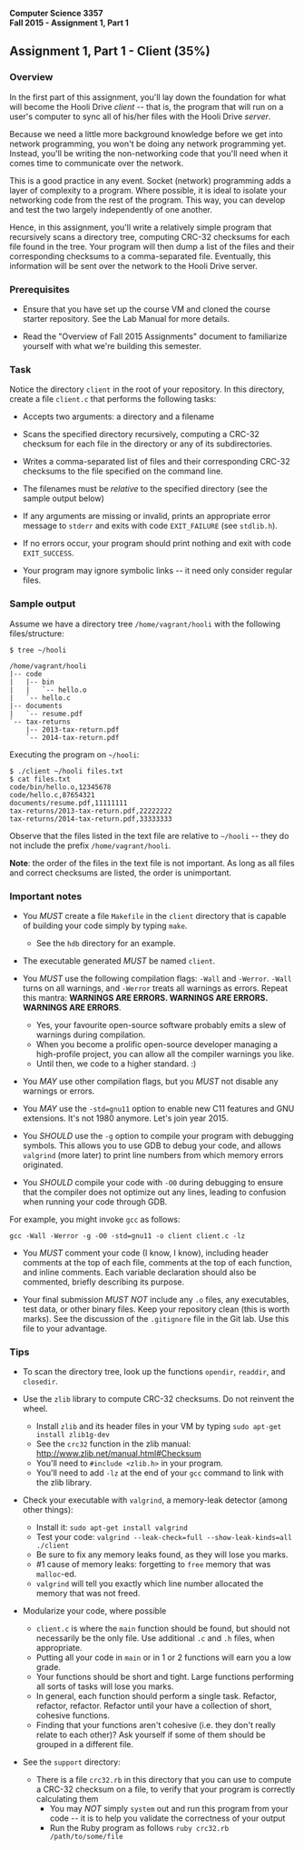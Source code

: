 **Computer Science 3357**  
**Fall 2015 - Assignment 1, Part 1**

## Assignment 1, Part 1 - Client (35%)

### Overview

In the first part of this assignment, you'll lay down the foundation for what
will become the Hooli Drive *client* -- that is, the program that will run on
a user's computer to sync all of his/her files with the Hooli Drive *server*.

Because we need a little more background knowledge before we get into network
programming, you won't be doing any network programming yet.  Instead, you'll
be writing the non-networking code that you'll need when it comes time to
communicate over the network.

This is a good practice in any event.  Socket (network) programming adds a
layer of complexity to a program.  Where possible, it is ideal to isolate your
networking code from the rest of the program.  This way, you can develop and
test the two largely independently of one another.

Hence, in this assignment, you'll write a relatively simple program that recursively scans a directory tree, computing CRC-32 checksums for each file found in the tree.  Your program will then dump a list of the files and their corresponding checksums to a comma-separated file.  Eventually, this information will be sent over the network to the Hooli Drive server.

### Prerequisites

* Ensure that you have set up the course VM and cloned the course starter repository.  See the Lab Manual for more details.

* Read the "Overview of Fall 2015 Assignments" document to familiarize yourself with what we're building this semester.

### Task

Notice the directory `client` in the root of your repository.  In this directory, create a file `client.c` that performs the following tasks:

* Accepts two arguments: a directory and a filename

* Scans the specified directory recursively, computing a CRC-32 checksum for each file in the directory or any of its subdirectories.

* Writes a comma-separated list of files and their corresponding CRC-32 checksums to the file specified on the command line.

* The filenames must be *relative* to the specified directory (see the sample output below)

* If any arguments are missing or invalid, prints an appropriate error message to `stderr` and exits with code `EXIT_FAILURE` (see `stdlib.h`).

* If no errors occur, your program should print nothing and exit with code `EXIT_SUCCESS`.

* Your program may ignore symbolic links -- it need only consider regular files.

### Sample output

Assume we have a directory tree `/home/vagrant/hooli` with the following files/structure:

```
$ tree ~/hooli

/home/vagrant/hooli
|-- code
|   |-- bin
|   |   `-- hello.o
|   `-- hello.c
|-- documents
|   `-- resume.pdf
`-- tax-returns
    |-- 2013-tax-return.pdf
    `-- 2014-tax-return.pdf
```

Executing the program on `~/hooli`:

```
$ ./client ~/hooli files.txt
$ cat files.txt
code/bin/hello.o,12345678
code/hello.c,87654321
documents/resume.pdf,11111111
tax-returns/2013-tax-return.pdf,22222222
tax-returns/2014-tax-return.pdf,33333333
```

Observe that the files listed in the text file are relative to `~/hooli` -- they do not include the prefix `/home/vagrant/hooli`.

**Note**: the order of the files in the text file is not important.  As long as all files and correct checksums are listed, the order is unimportant.

### Important notes

* You *MUST* create a file `Makefile` in the `client` directory that is capable of building your code simply by typing `make`.  
  * See the `hdb` directory for an example.

* The executable generated *MUST* be named `client`.

* You *MUST* use the following compilation flags: `-Wall` and `-Werror`.  `-Wall` turns on all warnings, and `-Werror` treats all warnings as errors.  Repeat this mantra: **WARNINGS ARE ERRORS.  WARNINGS ARE ERRORS.  WARNINGS ARE ERRORS**.
  * Yes, your favourite open-source software probably emits a slew of warnings during compilation.
  * When you become a prolific open-source developer managing a high-profile project, you can allow all the compiler warnings you like.
  * Until then, we code to a higher standard. :)

* You *MAY* use other compilation flags, but you *MUST* not disable any warnings or errors.

* You *MAY* use the `-std=gnu11` option to enable new C11 features and GNU extensions.  It's not 1980 anymore.  Let's join year 2015.

* You *SHOULD* use the `-g` option to compile your program with debugging symbols.  This allows you to use GDB to debug your code, and allows `valgrind` (more later) to print line numbers from which memory errors originated.

* You *SHOULD* compile your code with `-O0` during debugging to ensure that the compiler does not optimize out any lines, leading to confusion when running your code through GDB.

For example, you might invoke `gcc` as follows:

```
gcc -Wall -Werror -g -O0 -std=gnu11 -o client client.c -lz
```

* You *MUST* comment your code (I know, I know), including header comments at the top of each file, comments at the top of each function, and inline comments.  Each variable declaration should also be commented, briefly describing its purpose.

* Your final submission *MUST NOT* include any `.o` files, any executables, test data, or other binary files.  Keep your repository clean (this is worth marks).  See the discussion of the `.gitignore` file in the Git lab.  Use this file to your advantage.

### Tips

* To scan the directory tree, look up the functions `opendir`, `readdir`, and `closedir`.

* Use the `zlib` library to compute CRC-32 checksums.  Do not reinvent the wheel.
  * Install `zlib` and its header files in your VM by typing `sudo apt-get install zlib1g-dev`
  * See the `crc32` function in the zlib manual: http://www.zlib.net/manual.html#Checksum
  * You'll need to `#include <zlib.h>` in your program.
  * You'll need to add `-lz` at the end of your `gcc` command to link with the zlib library.
  
* Check your executable with `valgrind`, a memory-leak detector (among other things):
  *  Install it: `sudo apt-get install valgrind`
  *  Test your code: `valgrind --leak-check=full --show-leak-kinds=all ./client`
  *  Be sure to fix any memory leaks found, as they will lose you marks.
  *  #1 cause of memory leaks: forgetting to `free` memory that was `malloc`-ed.
  *  `valgrind` will tell you exactly which line number allocated the memory that was not freed.
  
* Modularize your code, where possible
  * `client.c` is where the `main` function should be found, but should not necessarily be the only file.  Use additional `.c` and `.h` files, when appropriate.
  * Putting all your code in `main` or in 1 or 2 functions will earn you a low grade.
  * Your functions should be short and tight.  Large functions performing all sorts of tasks will lose you marks.
  * In general, each function should perform a single task.  Refactor, refactor, refactor.  Refactor until your have a collection of short, cohesive functions.  
  * Finding that your functions aren't cohesive (i.e. they don't really relate to each other)?  Ask yourself if some of them should be grouped in a different file.

* See the `support` directory:
  * There is a file `crc32.rb` in this directory that you can use to compute a CRC-32 checksum on a file, to verify that your program is correctly calculating them
    * You may *NOT* simply `system` out and run this program from your code -- it is to help you validate the correctness of your output
    * Run the Ruby program as follows `ruby crc32.rb /path/to/some/file`